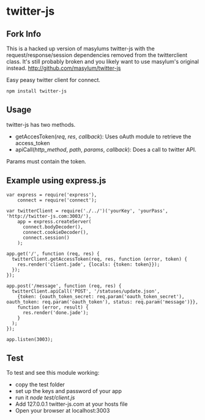 # twitter-js

## Fork Info

This is a hacked up version of masylums twitter-js with the request/response/session dependencies removed from the twitterclient class. It's still probably broken and you likely want to use masylum's original instead. http://github.com/masylum/twitter-js

Easy peasy twitter client for connect.

    npm install twitter-js

## Usage

twitter-js has two methods.

* getAccesToken(_req_, _res_, _callback_): Uses oAuth module to retrieve the access_token
* apiCall(_http_method_, _path_, _params_, _callback_): Does a call to twitter API.

Params must contain the token.

## Example using express.js

    var express = require('express'),
        connect = require('connect');

    var twitterClient = require('./../')('yourKey', 'yourPass', 'http://twitter-js.com:3003/'),
        app = express.createServer(
          connect.bodyDecoder(),
          connect.cookieDecoder(),
          connect.session()
        );

    app.get('/', function (req, res) {
      twitterClient.getAccessToken(req, res, function (error, token) {
        res.render('client.jade', {locals: {token: token}});
      });
    });

    app.post('/message', function (req, res) {
      twitterClient.apiCall('POST', '/statuses/update.json',
        {token: {oauth_token_secret: req.param('oauth_token_secret'), oauth_token: req.param('oauth_token'), status: req.param('message')}},
        function (error, result) {
          res.render('done.jade');
        }
      );
    });

    app.listen(3003);


## Test

To test and see this module working:

  * copy the test folder
  * set up the keys and password of your app
  * run it _node test/client.js_
  * Add 127.0.0.1 twitter-js.com at your hosts file
  * Open your browser at localhost:3003
